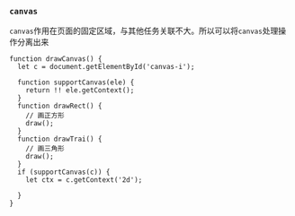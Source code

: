 ### `canvas`
`canvas`作用在页面的固定区域，与其他任务关联不大。所以可以将`canvas`处理操作分离出来

```
function drawCanvas() {
  let c = document.getElementById('canvas-i');
  
  function supportCanvas(ele) {
    return !! ele.getContext();
  }
  function drawRect() {
    // 画正方形
    draw();
  }
  function drawTrai() {
    // 画三角形
    draw();
  }
  if (supportCanvas(c)) {
    let ctx = c.getContext('2d');
    
  }
}
```
